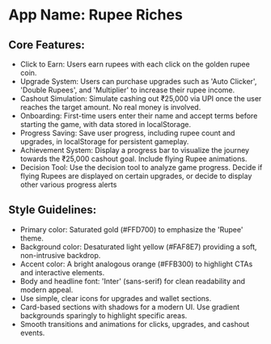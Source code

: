 # **App Name**: Rupee Riches

## Core Features:

- Click to Earn: Users earn rupees with each click on the golden rupee coin.
- Upgrade System: Users can purchase upgrades such as 'Auto Clicker', 'Double Rupees', and 'Multiplier' to increase their rupee income.
- Cashout Simulation: Simulate cashing out ₹25,000 via UPI once the user reaches the target amount. No real money is involved.
- Onboarding: First-time users enter their name and accept terms before starting the game, with data stored in localStorage.
- Progress Saving: Save user progress, including rupee count and upgrades, in localStorage for persistent gameplay.
- Achievement System: Display a progress bar to visualize the journey towards the ₹25,000 cashout goal. Include flying Rupee animations.
- Decision Tool: Use the decision tool to analyze game progress. Decide if flying Rupees are displayed on certain upgrades, or decide to display other various progress alerts

## Style Guidelines:

- Primary color: Saturated gold (#FFD700) to emphasize the 'Rupee' theme.
- Background color: Desaturated light yellow (#FAF8E7) providing a soft, non-intrusive backdrop.
- Accent color: A bright analogous orange (#FFB300) to highlight CTAs and interactive elements.
- Body and headline font: 'Inter' (sans-serif) for clean readability and modern appeal.
- Use simple, clear icons for upgrades and wallet sections.
- Card-based sections with shadows for a modern UI. Use gradient backgrounds sparingly to highlight specific areas.
- Smooth transitions and animations for clicks, upgrades, and cashout events.